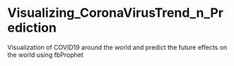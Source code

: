 # Visualizing_CoronaVirusTrend_n_Prediction
Visualization of COVID19 around the world and predict the future effects on the world using fbProphet
